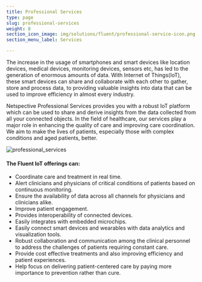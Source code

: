```yaml
---
title: Professional Services
type: page
slug: professional-services
weight: 8
section_icon_image: img/solutions/fluent/professional-service-icon.png
section_menu_label: Services

---
```

The increase in the usage of smartphones and smart devices like location devices, medical devices, monitoring devices, sensors etc, has led to the generation of enormous amounts of data. With Internet of Things(IoT), these smart devices can share and collaborate with each other to gather, store and process data, to providing valuable insights into data that can be used to improve efficiency in almost every industry.

Netspective Professional Services provides you with a robust IoT platform which can be used to share and derive insights from the data collected from all your connected objects. In the field of healthcare, our services play a major role in enhancing the quality of care and improving care coordination. We aim to make the lives of patients, especially those with complex conditions and aged patients, better.

![professional_services](img/solutions/fluent/professional_services.jpg#center)

#### The Fluent IoT offerings can:

* Coordinate care and treatment in real time.
* Alert clinicians and physicians of critical conditions of patients based on continuous monitoring.
* Ensure the availability of data across all channels for physicians and clinicians alike.
* Improve patient engagement.
* Provides interoperability of connected devices.
* Easily integrates with embedded microchips.
* Easily connect smart devices and wearables with data analytics and visualization tools.
* Robust collaboration and communication among the clinical personnel to address the challenges of patients requiring constant care.
* Provide cost effective treatments and also improving efficiency and patient experiences.
* Help focus on delivering patient-centered care by paying more importance to prevention rather than cure.